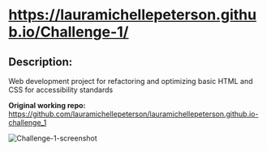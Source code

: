 # https://lauramichellepeterson.github.io/Challenge-1/

## Description:
Web development project for refactoring and optimizing basic HTML and CSS for accessibility standards

**Original working repo:**
https://github.com/lauramichellepeterson/lauramichellepeterson.github.io-challenge_1

![Challenge-1-screenshot](/Challenge-1/assets/images/images/Challenge-1-screenshot.png)